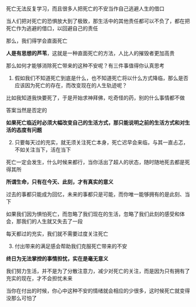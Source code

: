 死亡无法反复学习，而且很多人把死亡的不安当作自己逃避人生的借口

当人们把对死亡的恐惧放大到了极致，那生活中的其他责任都可以不负了，都在把死亡作为逃避的借口，以回避自己的责任



那么，我们得学会直面死亡



**人是有思想的芦苇**，这就是一种直面死亡的方法，人比人的摧毁者更加高贵



那么如何才能够消除死亡带来的这种不安呢？有三件事值得你认真思考

1. 假如我们不知道死亡到底是什么，也不知道死亡将以什么方式降临，那么是否应该因为死亡的存在，而改变现在的人生轨迹呢？

比如我知道我快要死了，于是开始求神拜佛，吃奇怪的药，别的什么事情都不做

答案当然是否定的

**如果死亡临近时必须大幅改变自己的生活方式，那只能说明之前的生活方式和对生活的态度有问题**



2. 只要每天过的充实，就无须关注死亡本身，死亡迟早会来临，与其一直忐忑，不如关注当下，活在当下

死亡一定会发生，什么时候来都行，当你活出了超人的状态，随时随地死去都是死得其所

**所谓生命，只有在今天、此刻，才有真实的意义**

过去的事都只能成为回忆，未来的事都只是可能，而你唯一能够拥有的是此刻、当下

如果我们因为惧怕死亡，而忽略了我们现在的生活，忽略了我们此刻的感受和体会，那我们的人生就又失去了一段

每天都过的充实，我们就不需要过度关注死亡



3. 付出带来的满足感会帮助我们克服死亡带来的不安

**终日为无法掌控的事情担忧，实在是毫无意义**

我们努力生活，并不是为了分散注意力，减少对死亡的关注，而是因为只有拥有了充实的现在，才不会担忧未来

当你在付出的时候，你心中这种不安的情绪就会相应的少很多，这时候死亡就变得没那么可怕了

